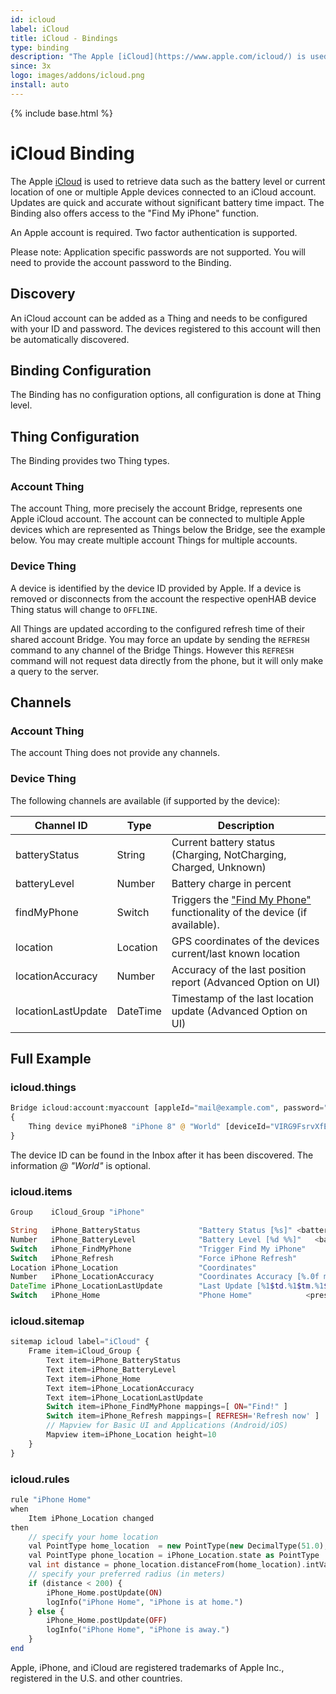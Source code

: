 ```yaml
---
id: icloud
label: iCloud
title: iCloud - Bindings
type: binding
description: "The Apple [iCloud](https://www.apple.com/icloud/) is used to retrieve data such as the battery level or current location of one or multiple Apple devices connected to an iCloud account."
since: 3x
logo: images/addons/icloud.png
install: auto
---
```


<!-- Attention authors: Do not edit directly. Please add your changes to the appropriate source repository -->

{% include base.html %}

# iCloud Binding

The Apple [iCloud](https://www.apple.com/icloud/) is used to retrieve data such as the battery level or current location of one or multiple Apple devices connected to an iCloud account.
Updates are quick and accurate without significant battery time impact.
The Binding also offers access to the "Find My iPhone" function.

An Apple account is required.
Two factor authentication is supported.

Please note: Application specific passwords are not supported.
You will need to provide the account password to the Binding.

## Discovery

An iCloud account can be added as a Thing and needs to be configured with your ID and password.
The devices registered to this account will then be automatically discovered.

## Binding Configuration

The Binding has no configuration options, all configuration is done at Thing level.

## Thing Configuration

The Binding provides two Thing types.

### Account Thing

The account Thing, more precisely the account Bridge, represents one Apple iCloud account.
The account can be connected to multiple Apple devices which are represented as Things below the Bridge, see the example below.
You may create multiple account Things for multiple accounts.

### Device Thing

A device is identified by the device ID provided by Apple.
If a device is removed or disconnects from the account the respective openHAB device Thing status will change to `OFFLINE`.

All Things are updated according to the configured refresh time of their shared account Bridge.
You may force an update by sending the `REFRESH` command to any channel of the Bridge Things.
However this `REFRESH` command will not request data directly from the phone, but it will only make a query to the server.

## Channels

### Account Thing

The account Thing does not provide any channels.

### Device Thing

The following channels are available (if supported by the device):

| Channel ID         | Type     | Description                                                                                                                                 |
|--------------------|----------|---------------------------------------------------------------------------------------------------------------------------------------------|
| batteryStatus      | String   | Current battery status (Charging, NotCharging, Charged, Unknown)                                                                            |
| batteryLevel       | Number   | Battery charge in percent                                                                                                                         |
| findMyPhone        | Switch   | Triggers the ["Find My Phone"](https://support.apple.com/explore/find-my-iphone-ipad-mac-watch) functionality of the device (if available). |
| location           | Location | GPS coordinates of the devices current/last known location                                                                                  |
| locationAccuracy   | Number   | Accuracy of the last position report (Advanced Option on UI)                                                                                                        |
| locationLastUpdate | DateTime | Timestamp of the last location update  (Advanced Option on UI)                                                                                                       |

## Full Example

### icloud.things

```php
Bridge icloud:account:myaccount [appleId="mail@example.com", password="secure", refreshTimeInMinutes=5]
{
    Thing device myiPhone8 "iPhone 8" @ "World" [deviceId="VIRG9FsrvXfE90ewVBA1H5swtwEQePdXVjHq3Si6pdJY2Cjro8QlreHYVGSUzuWV"]
}
```

The device ID can be found in the Inbox after it has been discovered.
The information _@ "World"_ is optional.

### icloud.items

```php
Group    iCloud_Group "iPhone"

String   iPhone_BatteryStatus             "Battery Status [%s]" <battery> (iCloud_Group) {channel="icloud:device:myaccount:myiPhone8:batteryStatus"}
Number   iPhone_BatteryLevel              "Battery Level [%d %%]"   <battery> (iCloud_Group) {channel="icloud:device:myaccount:myiPhone8:batteryLevel"}
Switch   iPhone_FindMyPhone               "Trigger Find My iPhone"           (iCloud_Group) {channel="icloud:device:myaccount:myiPhone8:findMyPhone", autoupdate="false"}
Switch   iPhone_Refresh                   "Force iPhone Refresh"             (iCloud_Group) {channel="icloud:device:myaccount:myiPhone8:location", autoupdate="false"}
Location iPhone_Location                  "Coordinates"                      (iCloud_Group) {channel="icloud:device:myaccount:myiPhone8:location"}
Number   iPhone_LocationAccuracy          "Coordinates Accuracy [%.0f m]"    (iCloud_Group) {channel="icloud:device:myaccount:myiPhone8:locationAccuracy"}
DateTime iPhone_LocationLastUpdate        "Last Update [%1$td.%1$tm.%1$tY, %1$tH:%1$tM]" <time> (iCloud_Group) {channel="icloud:device:myaccount:myiPhone8:locationLastUpdate"}
Switch   iPhone_Home                      "Phone Home"            <presence> (iCloud_Group)
```

### icloud.sitemap

```php
sitemap icloud label="iCloud" {
    Frame item=iCloud_Group {
        Text item=iPhone_BatteryStatus
        Text item=iPhone_BatteryLevel
        Text item=iPhone_Home
        Text item=iPhone_LocationAccuracy
        Text item=iPhone_LocationLastUpdate
        Switch item=iPhone_FindMyPhone mappings=[ ON="Find!" ]
        Switch item=iPhone_Refresh mappings=[ REFRESH='Refresh now' ]
        // Mapview for Basic UI and Applications (Android/iOS)
        Mapview item=iPhone_Location height=10
    }
}
```

### icloud.rules

```php
rule "iPhone Home"
when
    Item iPhone_Location changed
then
    // specify your home location
    val PointType home_location  = new PointType(new DecimalType(51.0), new DecimalType(4.0))
    val PointType phone_location = iPhone_Location.state as PointType
    val int distance = phone_location.distanceFrom(home_location).intValue()
    // specify your preferred radius (in meters)
    if (distance < 200) {
        iPhone_Home.postUpdate(ON)
        logInfo("iPhone Home", "iPhone is at home.")
    } else {
        iPhone_Home.postUpdate(OFF)
        logInfo("iPhone Home", "iPhone is away.")
    }
end
```

Apple, iPhone, and iCloud are registered trademarks of Apple Inc., registered in the U.S. and other countries.
